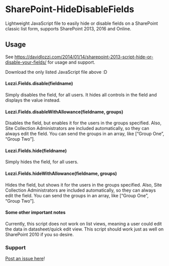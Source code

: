 # SharePoint-HideDisableFields
Lightweight JavaScript file to easily hide or disable fields on a SharePoint classic list form, supports SharePoint 2013, 2016 and Online.

## Usage ##
See https://davidlozzi.com/2014/01/14/sharepoint-2013-script-hide-or-disable-your-fields/ for usage and support.

Download the only listed JavaScript file above :D




#### Lozzi.Fields.disable(fieldname)

Simply disables the field, for all users. It hides all controls in the field and displays the value instead.

#### Lozzi.Fields.disableWithAllowance(fieldname, groups)

Disables the field, but enables it for the users in the groups specified. Also, Site Collection Administrators are included automatically, so they can always edit the field. You can send the groups in an array, like [“Group One”, “Group Two”].

#### Lozzi.Fields.hide(fieldname)

Simply hides the field, for all users.

#### Lozzi.Fields.hideWithAllowance(fieldname, groups)

Hides the field, but shows it for the users in the groups specified. Also, Site Collection Administrators are included automatically, so they can always edit the field. You can send the groups in an array, like [“Group One”, “Group Two”].

#### Some other important notes

Currently, this script does not work on list views, meaning a user could edit the data in datasheet/quick edit view.
This script should work just as well on SharePoint 2010 if you so desire.

### Support ###
[Post an issue here](https://github.com/DavidLozzi/SharePoint-HideDisableFields/issues)!
